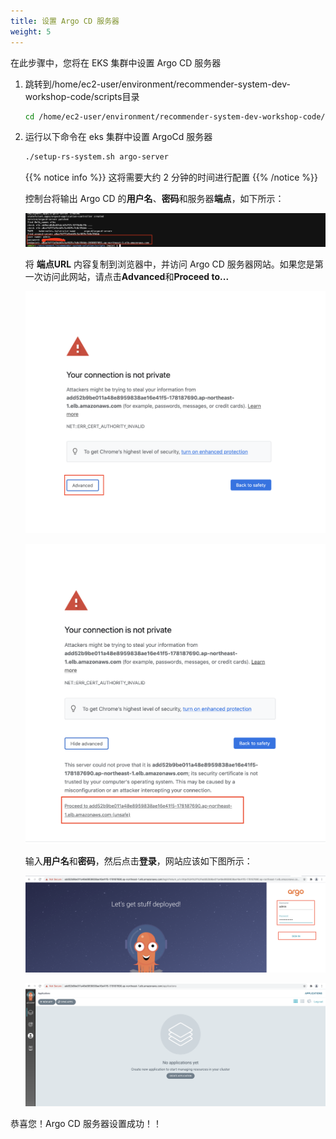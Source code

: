 ```yaml
---
title: 设置 Argo CD 服务器
weight: 5
---
```


在此步骤中，您将在 EKS 集群中设置 Argo CD 服务器

1. 跳转到/home/ec2-user/environment/recommender-system-dev-workshop-code/scripts目录

    ```sh
    cd /home/ec2-user/environment/recommender-system-dev-workshop-code/scripts
    ```

2. 运行以下命令在 eks 集群中设置 ArgoCd 服务器

   ```sh
   ./setup-rs-system.sh argo-server
   ```
   
   {{% notice info %}}
   这将需要大约 2 分钟的时间进行配置
   {{% /notice %}}

   控制台将输出 Argo CD 的**用户名**、**密码**和服务器**端点**，如下所示：

   ![Argocd password](/images/argocd-password.png)

   将 **端点URL** 内容复制到浏览器中，并访问 Argo CD 服务器网站。如果您是第一次访问此网站，请点击**Advanced**和**Proceed to...**

   ![Argocd First](/images/argocd-first.png)

   ![Argocd Second](/images/argocd-second.png)

   输入**用户名**和**密码**，然后点击**登录**，网站应该如下图所示：

   ![Argocd Signin](/images/argocd-signin.png)

   ![Argocd Second](/images/argocd-main-page.png)

恭喜您！Argo CD 服务器设置成功！！




